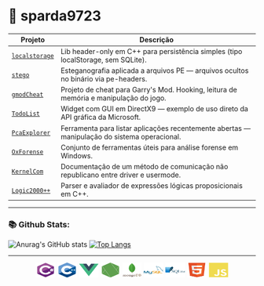 # 👾 sparda9723

| Projeto | Descrição |
|--------|-----------|
| [`localstorage`](https://github.com/sparda9723/localstorage) | Lib header-only em C++ para persistência simples (tipo localStorage, sem SQLite). |
| [`stego`](https://github.com/sparda9723/stego) | Esteganografia aplicada a arquivos PE — arquivos ocultos no binário via pe-headers. |
| [`gmodCheat`](https://github.com/sparda9723/gmodCheat) | Projeto de cheat para Garry's Mod. Hooking, leitura de memória e manipulação do jogo. |
| [`TodoList`](https://github.com/sparda9723/TodoList) | Widget com GUI em DirectX9 — exemplo de uso direto da API gráfica da Microsoft. |
| [`PcaExplorer`](https://github.com/sparda9723/PcaExplorer) | Ferramenta para listar aplicações recentemente abertas — manipulação do sistema operacional. |
| [`OxForense`](https://github.com/sparda9723/0xforense) | Conjunto de ferramentas úteis para análise forense em Windows. |
| [`KernelCom`](https://github.com/sparda9723/KernelCom) | Documentação de um método de comunicação não republicano entre driver e usermode. |
| [`Logic2000++`](https://github.com/sparda9723/Logic2000-) | Parser e avaliador de expressões lógicas proposicionais em C++. |

---

### 📚 Github Stats:

![Anurag's GitHub stats](https://github-readme-stats.vercel.app/api?username=sparda9723&show_icons=true&theme=gruvbox)
[![Top Langs](https://github-readme-stats.vercel.app/api/top-langs/?username=sparda9723&&theme=gruvbox&hide=css,html)](https://github.com/anuraghazra/github-readme-stats)

---

<div align="center">
  <img alt="C#" height="30" width="40" src="https://raw.githubusercontent.com/devicons/devicon/v2.15.1/icons/csharp/csharp-original.svg">
  <img alt="C++" height="30" width="40" src="https://raw.githubusercontent.com/devicons/devicon/v2.15.1/icons/cplusplus/cplusplus-original.svg">
  <img alt="Vue" height="30" width="40" src="https://raw.githubusercontent.com/devicons/devicon/v2.15.1/icons/vuejs/vuejs-original.svg">
  <img alt="Node.js" height="30" width="40" src="https://raw.githubusercontent.com/devicons/devicon/v2.15.1/icons/nodejs/nodejs-plain.svg">
  <img alt="MongoDB" height="30" width="40" src="https://raw.githubusercontent.com/devicons/devicon/v2.15.1/icons/mongodb/mongodb-original-wordmark.svg">
  <img alt="MySQL" height="30" width="40" src="https://raw.githubusercontent.com/devicons/devicon/v2.15.1/icons/mysql/mysql-original-wordmark.svg">
  <img alt="SQLite" height="30" width="40" src="https://raw.githubusercontent.com/devicons/devicon/v2.15.1/icons/sqlite/sqlite-original-wordmark.svg">
  <img alt="HTML5" height="30" width="40" src="https://raw.githubusercontent.com/devicons/devicon/master/icons/html5/html5-original.svg">
  <img alt="JavaScript" height="30" width="40" src="https://raw.githubusercontent.com/devicons/devicon/master/icons/javascript/javascript-plain.svg">
</div>
